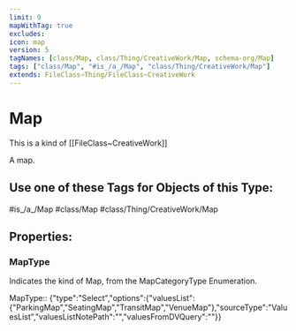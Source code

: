 ```yaml
---
limit: 9
mapWithTag: true
excludes:
icon: map
version: 5
tagNames: [class/Map, class/Thing/CreativeWork/Map, schema-org/Map]
tags: ["class/Map", "#is_/a_/Map", "class/Thing/CreativeWork/Map"]
extends: FileClass~Thing/FileClass~CreativeWork
---
```


# Map
This is a kind of [[FileClass~CreativeWork]]

A map.


## Use one of these Tags for Objects of this Type:

#is_/a_/Map
#class/Map
#class/Thing/CreativeWork/Map

## Properties:

### MapType
Indicates the kind of Map, from the MapCategoryType Enumeration.

MapType:: {"type":"Select","options":{"valuesList":{"ParkingMap","SeatingMap","TransitMap","VenueMap"},"sourceType":"ValuesList","valuesListNotePath":"","valuesFromDVQuery":""}}


